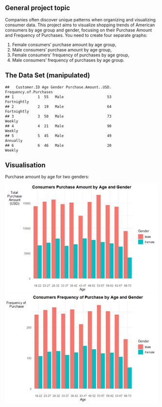 ## General project topic

Companies often discover unique patterns when organizing and visualizing
consumer data. This project aims to visualize shopping trends of
American consumers by age group and gender, focusing on their Purchase
Amount and Frequency of Purchases. You need to create four separate
graphs:

1.  Female consumers’ purchase amount by age group,
2.  Male consumers’ purchase amount by age group,
3.  Female consumers’ frequency of purchases by age group,
4.  Male consumers’ frequency of purchases by age group.

## The Data Set (manipulated)

    ##   Customer.ID Age Gender Purchase.Amount..USD. Frequency.of.Purchases
    ## 1           1  55   Male                    53            Fortnightly
    ## 2           2  19   Male                    64            Fortnightly
    ## 3           3  50   Male                    73                 Weekly
    ## 4           4  21   Male                    90                 Weekly
    ## 5           5  45   Male                    49               Annually
    ## 6           6  46   Male                    20                 Weekly

## Visualisation

Purchase amount by age for two genders:

![](ManuDoerrich_files/figure-markdown_strict/visualise%20data-1.png)![](ManuDoerrich_files/figure-markdown_strict/visualise%20data-2.png)
